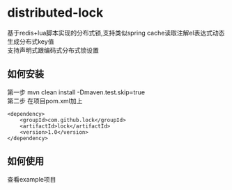 # distributed-lock
基于redis+lua脚本实现的分布式锁,支持类似spring cache读取注解el表达式动态生成分布式key值  
支持声明式跟编码式分布式锁设置

## 如何安装
第一步 mvn clean install -Dmaven.test.skip=true   
第二步 在项目pom.xml加上
```$xslt
<dependency>
    <groupId>com.github.lock</groupId>
    <artifactId>lock</artifactId>
    <version>1.0</version>
</dependency>
```

## 如何使用
查看example项目